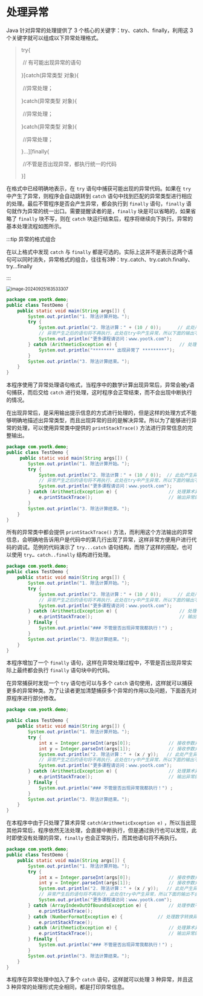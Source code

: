 # 处理异常

Java 针对异常的处理提供了 3 个核心的关键字：try、catch、finally，利用这 3 个关键字就可以组成以下异常处理格式。

> try{
>
> ​ // 有可能出现异常的语句
>
> }[catch(异常类型 对象){
>
> ​ //异常处理；
>
> }catch(异常类型 对象){
>
> ​ //异常处理；
>
> }catch(异常类型 对象){
>
> ​ //异常处理；
>
> }...][finally{
>
> ​ //不管是否出现异常，都执行统一的代码
>
> }]

在格式中已经明确地表示，在 `try` 语句中捕获可能出现的异常代码。如果在 `try` 中产生了异常，则程序会自动跳转到 `catch`
语句中找到匹配的异常类型进行相应的处理。最后不管程序是否会产生异常，都会执行到 `finally` 语句，`finally`
语句就作为异常的统一出口。需要提醒读者的是，`finally` 块是可以省略的，如果省略了 `finally` 块不写，则在 `catch`
块运行结束后，程序将继续向下执行。异常的基本处理流程如图所示。

:::tip 异常的格式组合

在以上格式中发现 `catch` 与 `finally` 都是可选的。实际上这并不是表示这两个语句可以同时消失，异常格式的组合，往往有3种：try..catch、try.catch.finally、
try...finally

:::

<img src="http://niu.ochiamalu.top/image-20240925163533307.png" alt="image-20240925163533307" style="zoom:80%;margin:0 auto" />

```java
package com.yootk.demo;
public class TestDemo {
	public static void main(String args[]) {
		System.out.println("1. 除法计算开始。");
		try {
			System.out.println("2. 除法计算：" + (10 / 0));		// 此处产生异常
			// 异常产生之后的语句将不再执行，此处在try中产生异常，所以下面的输出不会执行 
			System.out.println("更多课程请访问：www.yootk.com");
		} catch (ArithmeticException e) {						// 处理算术异常
			System.out.println("******** 出现异常了 *********");
		}
		System.out.println("3. 除法计算结束。");
	}
}
```

本程序使用了异常处理语句格式，当程序中的数学计算出现异常后，异常会被y语句捕获，而后交给 `catch`
进行处理，这时程序会正常结束，而不会出现中断执行的情况。

在出现异常后，是采用输出提示信息的方式进行处理的，但是这样的处理方式不能够明确地描述出异常类型，而且出现异常的目的是解决异常。所以为了能够进行异常的处理，可以使用异常类中提供的 `printStackTrace()`
方法进行异常信息的完整输出。

```java
package com.yootk.demo;
public class TestDemo {
	 public static void main(String args[]) {
		System.out.println("1. 除法计算开始。");
		try {
			System.out.println("2. 除法计算：" + (10 / 0));	// 此处产生异常
			// 异常产生之后的语句将不再执行，此处在try中产生异常，所以下面的输出不会执行 
			System.out.println("更多课程请访问：www.yootk.com");
		} catch (ArithmeticException e) {					// 处理算术异常
			e.printStackTrace();							// 输出异常的完整信息
		}
		System.out.println("3. 除法计算结束。");
	}
}
```

所有的异常类中都会提供 `printStackTrace()`
方法，而利用这个方法输出的异常信息，会明确地告诉用户是代码中的第几行出现了异常，这样非常方便用户进行代码的调试。范例的代码演示了 `try...catch`
语句结构，而除了这样的搭配，也可以使用 `try… catch..finally` 结构进行处理。

```java
package com.yootk.demo;
public class TestDemo {
	public static void main(String args[]) {
		System.out.println("1. 除法计算开始。");
		try {
			System.out.println("2. 除法计算：" + (10 / 0));		// 此处产生异常
			// 异常产生之后的语句将不再执行，此处在try中产生异常，所以下面的输出不会执行 
			System.out.println("更多课程请访问：www.yootk.com");
		} catch (ArithmeticException e) {						// 处理算术异常
			e.printStackTrace();								// 输出异常的完整信息
		} finally {
			System.out.println("### 不管是否出现异常我都执行！") ;
		}
		System.out.println("3. 除法计算结束。");
	}
}
```

本程序增加了一个 `finally` 语句，这样在异常处理过程中，不管是否出现异常实际上最终都会执行 `finally` 语句块中的代码。

在异常捕获时发现一个 `try` 语句也可以与多个 `catch` 语句使用，这样就可以捕获更多的异常种类。为了让读者更加清楚捕获多个异常的作用以及问题，下面首先对原程序进行部分修改。

```java
package com.yootk.demo;

public class TestDemo {
	public static void main(String args[]) {
		System.out.println("1. 除法计算开始。");
		try {
			int x = Integer.parseInt(args[0]);				// 接收参数并且转型
			int y = Integer.parseInt(args[1]);				// 接收参数并且转型
			System.out.println("2. 除法计算：" + (x / y));	// 此处产生异常
			// 异常产生之后的语句将不再执行，此处在try中产生异常，所以下面的输出不会执行 
			System.out.println("更多课程请访问：www.yootk.com");
		} catch (ArithmeticException e) {					// 处理算术异常
			e.printStackTrace();							// 输出异常的完整信息
		} finally {
			System.out.println("### 不管是否出现异常我都执行！") ;
		}
		System.out.println("3. 除法计算结束。");
	}
}
```

在本程序中由于只处理了算术异常 `catch(ArithmeticException e)`
，所以当出现其他异常后，程序依然无法处理，会直接中断执行，但是通过执行也可以发现，此时即使没有处理的异常，`finally`
也会正常执行，而其他语句将不再执行。

```java
package com.yootk.demo;
public class TestDemo {
	public static void main(String args[]) {
		System.out.println("1. 除法计算开始。");
		try {
			int x = Integer.parseInt(args[0]);				// 接收参数并且转型
			int y = Integer.parseInt(args[1]);				// 接收参数并且转型
			System.out.println("2. 除法计算：" + (x / y));	// 此处产生异常
			// 异常产生后的语句将不再执行，此处在try中产生异常，所以下面的输出不会执行 
			System.out.println("更多课程请访问：www.yootk.com");
		} catch (ArrayIndexOutOfBoundsException e) {		// 处理参数不足异常
			e.printStackTrace();
		} catch (NumberFormatException e) {				// 处理数字转换异常
			e.printStackTrace();
		} catch (ArithmeticException e) { 					// 处理算术异常
			e.printStackTrace();							// 输出异常的完整信息
		} finally {
			System.out.println("### 不管是否出现异常我都执行！") ;
		}
		System.out.println("3. 除法计算结束。");
	}
}
```

本程序在异常处理中加入了多个 `catch` 语句，这样就可以处理 3 种异常，并且这 3 种异常的处理形式完全相同，都是打印异常信息。
